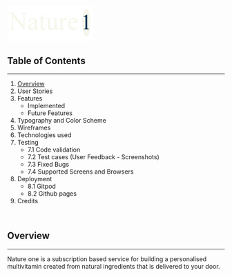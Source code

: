 
<img src="assets/images/logo.png"
     alt="Nature 1 - Project Logo"
     width="200px" />

## Table of Contents
___
 1. [Overview](https://github.com/luciotorelli/nature-one#overview)
 2. User Stories
 3. Features
    * Implemented
    * Future Features
 4. Typography and Color Scheme
 5. Wireframes
 6. Technologies used
 7. Testing
    * 7.1  Code validation
    * 7.2 Test cases (User Feedback - Screenshots)
    * 7.3 Fixed Bugs
    * 7.4 Supported Screens and Browsers
 8. Deployment
    * 8.1 Gitpod
    * 8.2 Github pages
 9.  Credits

<br>

 ## Overview
 ___
 Nature one is a subscription based service for building a personalised multivitamin created from natural ingredients that is delivered to your door.